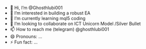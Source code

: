 - 👋 Hi, I’m @Ghosthlubi001
- 👀 I’m interested in building a robust EA 
- 🌱 I’m currently learning mql5 coding 
- 💞️ I’m looking to collaborate on ICT Unicorn Model /Silver Bullet 
- 📫 How to reach me (telegram) @ghosthlubi001
- 😄 Pronouns: ...
- ⚡ Fun fact: ...

<!---
Ghosthlubi001/Ghosthlubi001 is a ✨ special ✨ repository because its `README.md` (this file) appears on your GitHub profile.
You can click the Preview link to take a look at your changes.
--->
